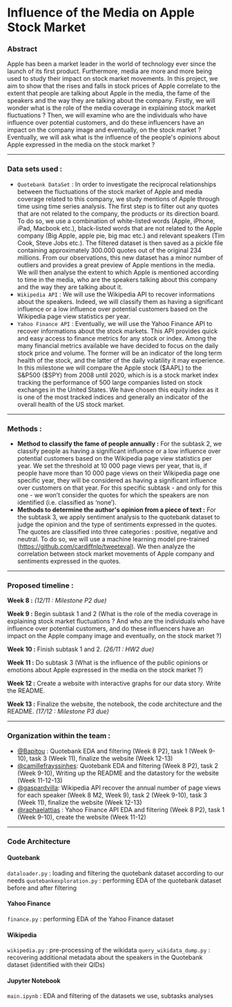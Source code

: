 # Influence of the Media on Apple Stock Market

### Abstract

Apple has been a market leader in the world of technology ever since the launch of its first product. Furthermore, media are more and more being used to study their impact on stock market movements. In this project, we aim to show that the rises and falls in stock prices of Apple correlate to the extent that people are talking about Apple in the media, the fame of the speakers and the way they are talking about the company. Firstly, we will wonder what is the role of the media coverage in explaining stock market fluctuations ? Then, we will examine who are the individuals who have influence over potential customers, and do these influencers have an impact on the company image and eventually, on the stock market ? Eventually, we will ask what is the influence of the people's opinions about Apple expressed in the media on the stock market ?

***
### Data sets used : 
* `Quotebank DataSet` : In order to investigate the reciprocal relationships between the fluctuations of the stock market of Apple and media coverage related to this company, we study mentions of Apple through time using time series analysis. The first step is to filter out any quotes that are not related to the company, the products or its direction board. To do so, we use a combination of white-listed words (Apple, iPhone, iPad, Macbook etc.), black-listed words that are not related to the Apple company (Big Apple, apple pie, big mac etc.) and relevant speakers (Tim Cook, Steve Jobs etc.). The filtered dataset is then saved as a pickle file containing approximately 300.000 quotes out of the original 234 millions. From our observations, this new dataset has a minor number of outliers and provides a great preview of Apple mentions in the media. We will then analyse the extent to which Apple is mentioned according to time in the media, who are the speakers talking about this company and the way they are talking about it. 
* `Wikipedia API` : We will use the Wikipedia API to recover informations about the speakers. Indeed, we will classify them as having a significant influence or a low influence over potential customers based on the Wikipedia page view statistics per year. 
* `Yahoo Finance API` : Eventually, we will use the Yahoo Finance API to recover informations about the stock markets. This API provides quick and easy access to finance metrics for any stock or index. Among the many financial metrics available we have decided to focus on the daily stock price and volume. The former will be an indicator of the long term health of the stock, and the latter of the daily volatility it may experience. In this milestone we will compare the Apple stock ($AAPL) to the S&P500 ($SPY) from 2008 until 2020, which is is a stock market index tracking the performance of 500 large companies listed on stock exchanges in the United States. We have chosen this equity index as it is one of the most tracked indices and generally an indicator of the overall health of the US stock market. 

***
### Methods : 
* **Method to classify the fame of people annually :** For the subtask 2, we classify people as having a significant influence or a low influence over potential customers based on the Wikipedia page view statistics per year. We set the threshold at 10 000 page views per year, that is, if people have more than 10 000 page views on their Wikipedia page one specific year, they will be considered as having a significant influence over customers on that year. For this specific subtask - and only for this one - we won’t consider the quotes for which the speakers are non identified (i.e. classified as ‘none’).   
* **Methods to determine the author's opinion from a piece of text :** For the subtask 3, we apply sentiment analysis to the quotebank dataset to judge the opinion and the type of sentiments expressed in the quotes. The quotes are classified into three categories : positive, negative and neutral. To do so, we will use a machine learning model pre-trained (https://github.com/cardiffnlp/tweeteval). We then analyze the correlation between stock market movements of Apple company and sentiments expressed in the quotes. 


***
### Proposed timeline : 
**Week 8 :** *(12/11 : Milestone P2 due)*

**Week 9 :** Begin subtask 1 and 2 (What is the role of the media coverage in explaining stock market fluctuations ? And who are the individuals who have influence over potential customers, and do these influencers have an impact on the Apple company image and eventually, on the stock market ?)

**Week 10 :** Finish subtask 1 and 2. *(26/11 : HW2 due)* 

**Week 11 :** Do subtask 3 (What is the influence of the public opinions or emotions about Apple expressed in the media on the stock market ?) 

**Week 12 :** Create a website with interactive graphs for our data story. Write the README. 

**Week 13 :** Finalize the website, the notebook, the code architecture and the README. *(17/12 : Milestone P3 due)*

***
### Organization within the team : 
* [@Bapitou](https://github.com/Bapitou) : Quotebank EDA and filtering (Week 8 P2), task 1 (Week 9-10), task 3 (Week 11), finalize the website (Week 12-13)
* [@camillefrayssinhes](https://github.com/camillefrayssinhes): Quotebank EDA and filtering (Week 8 P2), task 2 (Week 9-10), Writing up the README and the datastory for the website (Week 11-12-13)
* [@gaspardvilla](https://github.com/gaspardvilla): Wikipedia API recover the annual number of page views for each speaker (Week 8 M2, Week 9), task 2 (Week 9-10), task 3  (Week 11), finalize the website (Week 12-13)
* [@raphaelattias](https://github.com/raphaelattias) : Yahoo Finance API EDA and filtering (Week 8 P2), task 1 (Week 9-10), create the website (Week 11-12)

*** 
### Code Architecture
#### Quotebank 
`dataloader.py` : loading and filtering the quotebank dataset according to our needs 
`quotebankexploration.py` : performing EDA of the quotebank dataset before and after filtering 
#### Yahoo Finance 
`finance.py` : performing EDA of the Yahoo Finance dataset 
#### Wikipedia
`wikipedia.py` : pre-processing of the wikidata
`query_wikidata_dump.py` : recovering additional metadata about the speakers in the Quotebank dataset (identified with their QIDs)
#### Jupyter Notebook
`main.ipynb` : EDA and filtering of the datasets we use, subtasks analyses 






